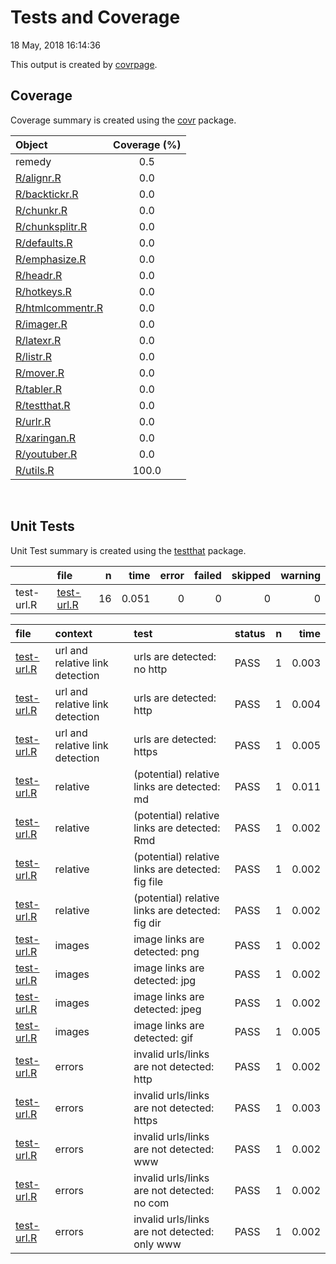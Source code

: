 Tests and Coverage
================
18 May, 2018 16:14:36

This output is created by
[covrpage](https://github.com/yonicd/covrpage).

## Coverage

Coverage summary is created using the
[covr](https://github.com/r-lib/covr) package.

| Object                                  | Coverage (%) |
| :-------------------------------------- | :----------: |
| remedy                                  |     0.5      |
| [R/alignr.R](../R/alignr.R)             |     0.0      |
| [R/backtickr.R](../R/backtickr.R)       |     0.0      |
| [R/chunkr.R](../R/chunkr.R)             |     0.0      |
| [R/chunksplitr.R](../R/chunksplitr.R)   |     0.0      |
| [R/defaults.R](../R/defaults.R)         |     0.0      |
| [R/emphasize.R](../R/emphasize.R)       |     0.0      |
| [R/headr.R](../R/headr.R)               |     0.0      |
| [R/hotkeys.R](../R/hotkeys.R)           |     0.0      |
| [R/htmlcommentr.R](../R/htmlcommentr.R) |     0.0      |
| [R/imager.R](../R/imager.R)             |     0.0      |
| [R/latexr.R](../R/latexr.R)             |     0.0      |
| [R/listr.R](../R/listr.R)               |     0.0      |
| [R/mover.R](../R/mover.R)               |     0.0      |
| [R/tabler.R](../R/tabler.R)             |     0.0      |
| [R/testthat.R](../R/testthat.R)         |     0.0      |
| [R/urlr.R](../R/urlr.R)                 |     0.0      |
| [R/xaringan.R](../R/xaringan.R)         |     0.0      |
| [R/youtuber.R](../R/youtuber.R)         |     0.0      |
| [R/utils.R](../R/utils.R)               |    100.0     |

<br>

## Unit Tests

Unit Test summary is created using the
[testthat](https://github.com/r-lib/testthat)
package.

|            | file                              |  n |  time | error | failed | skipped | warning |
| ---------- | :-------------------------------- | -: | ----: | ----: | -----: | ------: | ------: |
| test-url.R | [test-url.R](testthat/test-url.R) | 16 | 0.051 |     0 |      0 |       0 |       0 |

| file                                      | context                         | test                                              | status | n |  time |
| :---------------------------------------- | :------------------------------ | :------------------------------------------------ | :----- | -: | ----: |
| [test-url.R](testthat/test-url.R#L6)      | url and relative link detection | urls are detected: no http                        | PASS   | 1 | 0.003 |
| [test-url.R](testthat/test-url.R#L9)      | url and relative link detection | urls are detected: http                           | PASS   | 1 | 0.004 |
| [test-url.R](testthat/test-url.R#L12)     | url and relative link detection | urls are detected: https                          | PASS   | 1 | 0.005 |
| [test-url.R](testthat/test-url.R#L20)     | relative                        | (potential) relative links are detected: md       | PASS   | 1 | 0.011 |
| [test-url.R](testthat/test-url.R#L23)     | relative                        | (potential) relative links are detected: Rmd      | PASS   | 1 | 0.002 |
| [test-url.R](testthat/test-url.R#L26)     | relative                        | (potential) relative links are detected: fig file | PASS   | 1 | 0.002 |
| [test-url.R](testthat/test-url.R#L29)     | relative                        | (potential) relative links are detected: fig dir  | PASS   | 1 | 0.002 |
| [test-url.R](testthat/test-url.R#L37)     | images                          | image links are detected: png                     | PASS   | 1 | 0.002 |
| [test-url.R](testthat/test-url.R#L40)     | images                          | image links are detected: jpg                     | PASS   | 1 | 0.002 |
| [test-url.R](testthat/test-url.R#L43)     | images                          | image links are detected: jpeg                    | PASS   | 1 | 0.002 |
| [test-url.R](testthat/test-url.R#L46)     | images                          | image links are detected: gif                     | PASS   | 1 | 0.005 |
| [test-url.R](testthat/test-url.R#L54)     | errors                          | invalid urls/links are not detected: http         | PASS   | 1 | 0.002 |
| [test-url.R](testthat/test-url.R#L57)     | errors                          | invalid urls/links are not detected: https        | PASS   | 1 | 0.003 |
| [test-url.R](testthat/test-url.R#L60_L62) | errors                          | invalid urls/links are not detected: www          | PASS   | 1 | 0.002 |
| [test-url.R](testthat/test-url.R#L65)     | errors                          | invalid urls/links are not detected: no com       | PASS   | 1 | 0.002 |
| [test-url.R](testthat/test-url.R#L68)     | errors                          | invalid urls/links are not detected: only www     | PASS   | 1 | 0.002 |
